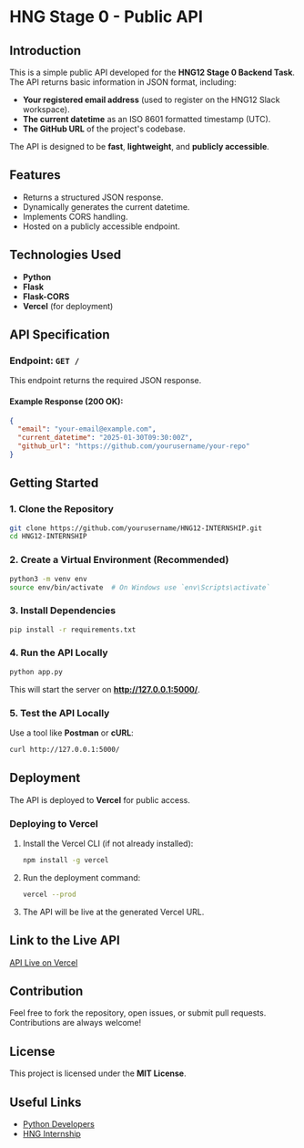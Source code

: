 # HNG Stage 0 - Public API

## Introduction
This is a simple public API developed for the **HNG12 Stage 0 Backend Task**. The API returns basic information in JSON format, including:

- **Your registered email address** (used to register on the HNG12 Slack workspace).
- **The current datetime** as an ISO 8601 formatted timestamp (UTC).
- **The GitHub URL** of the project's codebase.

The API is designed to be **fast**, **lightweight**, and **publicly accessible**.

## Features
- Returns a structured JSON response.
- Dynamically generates the current datetime.
- Implements CORS handling.
- Hosted on a publicly accessible endpoint.

## Technologies Used
- **Python**
- **Flask**
- **Flask-CORS**
- **Vercel** (for deployment)

## API Specification
### Endpoint: `GET /`
This endpoint returns the required JSON response.

#### Example Response (200 OK):
```json
{
  "email": "your-email@example.com",
  "current_datetime": "2025-01-30T09:30:00Z",
  "github_url": "https://github.com/yourusername/your-repo"
}
```

## Getting Started
### 1. Clone the Repository
```bash
git clone https://github.com/yourusername/HNG12-INTERNSHIP.git
cd HNG12-INTERNSHIP
```

### 2. Create a Virtual Environment (Recommended)
```bash
python3 -m venv env
source env/bin/activate  # On Windows use `env\Scripts\activate`
```

### 3. Install Dependencies
```bash
pip install -r requirements.txt
```

### 4. Run the API Locally
```bash
python app.py
```
This will start the server on **http://127.0.0.1:5000/**.

### 5. Test the API Locally
Use a tool like **Postman** or **cURL**:
```bash
curl http://127.0.0.1:5000/
```

## Deployment
The API is deployed to **Vercel** for public access.

### Deploying to Vercel
1. Install the Vercel CLI (if not already installed):
   ```bash
   npm install -g vercel
   ```
2. Run the deployment command:
   ```bash
   vercel --prod
   ```
3. The API will be live at the generated Vercel URL.

## Link to the Live API
[API Live on Vercel](https://hng-12-internship-gamma.vercel.app)

## Contribution
Feel free to fork the repository, open issues, or submit pull requests. Contributions are always welcome!

## License
This project is licensed under the **MIT License**.

## Useful Links
- [Python Developers](https://hng.tech/hire/python-developers)
- [HNG Internship](https://hng.tech)

